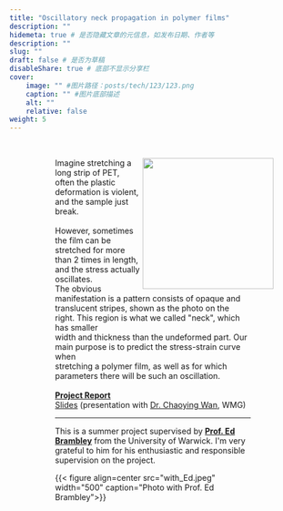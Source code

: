 ```yaml
---
title: "Oscillatory neck propagation in polymer films"
description: ""
hidemeta: true # 是否隐藏文章的元信息，如发布日期、作者等
description: ""
slug: ""
draft: false # 是否为草稿
disableShare: true # 底部不显示分享栏
cover:
    image: "" #图片路径：posts/tech/123/123.png
    caption: "" #图片底部描述
    alt: ""
    relative: false
weight: 5
---
```

<br/>
<figure>
    <img align="right" src="polymer_film_full.png" style="width: 230px" class="img_floats" />
<figure>

Imagine stretching a long strip of PET, often the plastic deformation is violent, and the sample just break. <br/> <br/>
However, sometimes the film can be stretched for more <br/> than 2 times in length, and the stress actually oscillates. <br/> The obvious manifestation is a pattern consists of opaque and translucent stripes, shown as the photo on the right. This region is what we called "neck", which has smaller <br/> width and thickness than the undeformed part. Our main purpose is to predict the stress-strain curve when <br/> stretching a polymer film, as well as for which parameters there will be such an oscillation.
<br> <br>
[**Project Report**](Refinements_on_a_novel_model_for_oscillatory_neck_propagation_in_polymer_films.pdf) <br/>
[Slides](slides.pdf) (presentation with [Dr. Chaoying Wan](https://warwick.ac.uk/fac/sci/wmg/people/profile?id=1271420), WMG)
<br/> 
___
This is a summer project supervised by [**Prof. Ed Brambley**](https://homepages.warwick.ac.uk/staff/E.J.Brambley/) from the University of Warwick. I'm very grateful to him for his enthusiastic and responsible supervision on the project.

{{< figure align=center src="with_Ed.jpeg" width="500" caption="Photo with Prof. Ed Brambley">}}
